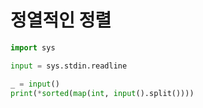 # 정열적인 정렬

```python
import sys

input = sys.stdin.readline

_ = input()
print(*sorted(map(int, input().split())))
```

